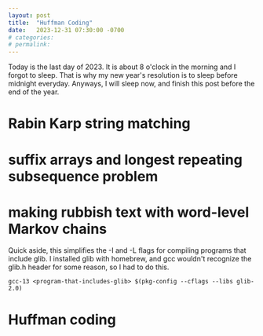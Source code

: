 ```yaml
---
layout: post
title:  "Huffman Coding"
date:   2023-12-31 07:30:00 -0700
# categories:
# permalink:
---
```


Today is the last day of 2023. It is about 8 o'clock in the morning and I forgot to sleep. That is why my new year's resolution is to sleep before midnight everyday. Anyways, I will sleep now, and finish this post before the end of the year.

# Rabin Karp string matching

# suffix arrays and longest repeating subsequence problem

# making rubbish text with word-level Markov chains


Quick aside, this simplifies the -I and -L flags for compiling programs that include glib. I installed glib with homebrew, and gcc wouldn't recognize the glib.h header for some reason, so I had to do this.

```
gcc-13 <program-that-includes-glib> $(pkg-config --cflags --libs glib-2.0)
```

# Huffman coding
